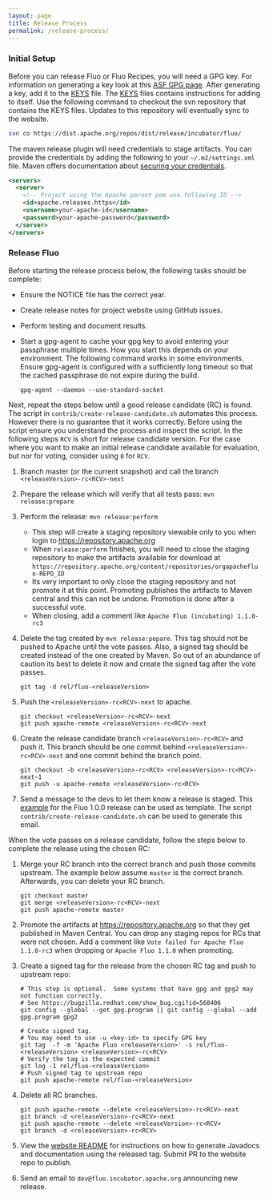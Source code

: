 ```yaml
---
layout: page
title: Release Process
permalink: /release-process/
---
```


### Initial Setup

Before you can release Fluo or Fluo Recipes, you will need a GPG key. For information on generating
a key look at this [ASF GPG page](https://www.apache.org/dev/openpgp.html).  After generating a key,
add it to the [KEYS] file.  The [KEYS] files contains instructions for adding to itself.  Use the 
following command to checkout the svn repository that contains the KEYS files.  Updates to this
repository will eventually sync to the website.

```bash
svn co https://dist.apache.org/repos/dist/release/incubator/fluo/
```

The maven release plugin will need credentials to stage artifacts.  You can provide the credentials
by adding the following to your `~/.m2/settings.xml` file.  Maven offers documentation about [securing
your credentials](https://maven.apache.org/guides/mini/guide-encryption.html).

```xml
<servers>
  <server>
    <!-- Project using the Apache parent pom use following ID -->
    <id>apache.releases.https</id>
    <username>your-apache-id</username>
    <password>your-apache-password</password>
  </server>
</servers>
```

### Release Fluo

Before starting the release process below, the following tasks should be complete:

 * Ensure the NOTICE file has the correct year.
 * Create release notes for project website using GitHub issues.
 * Perform testing and document results.
 * Start a gpg-agent to cache your gpg key to avoid entering your passphrase multiple times.  How
   you start this depends on your environment.  The following command works in some environments. 
   Ensure gpg-agent is configured with a sufficiently long timeout so that the cached passphrase 
   do not expire during the build.

   ```shell
   gpg-agent --daemon --use-standard-socket
   ```

Next, repeat the steps below until a good release candidate (RC) is found.  The script in
`contrib/create-release-candidate.sh` automates this process.  However there is no guarantee that it
works correctly.  Before using the script ensure you understand the process and inspect the script.
In the following steps `RCV` is short for release candidate version.  For the case where you want to
make an initial release candidate available for evaluation, but nor for voting, consider using `0`
for `RCV`.

 1. Branch master (or the current snapshot) and call the branch `<releaseVersion>-rc<RCV>-next`

 2. Prepare the release which will verify that all tests pass: `mvn release:prepare`

 3. Perform the release: `mvn release:perform`
    * This step will create a staging repository viewable only to you when login to https://repository.apache.org
    * When `release:perform` finishes, you will need to close the staging repository to make the artifacts available 
      for download at `https://repository.apache.org/content/repositories/orgapachefluo-REPO_ID`
    * Its very important to only close the staging repository and not promote it at this point. Promoting publishes 
      the artifacts to Maven central and this can not be undone.  Promotion is done after a successful vote.
    * When closing, add a comment like `Apache Fluo (incubating) 1.1.0-rc3`

 4. Delete the tag created by `mvn release:pepare`.  This tag should not be pushed to Apache until
    the vote passes.  Also, a signed tag should be created instead of the one created by Maven.  So out
    of an abundance of caution its best to delete it now and create the signed tag after the vote
    passes.

    ```shell
    git tag -d rel/fluo-<releaseVersion>
    ```

 5. Push the `<releaseVersion>-rc<RCV>-next` to apache.

    ```shell
    git checkout <releaseVersion>-rc<RCV>-next
    git push apache-remote <releaseVersion>-rc<RCV>-next
    ```

 6. Create the release candidate branch `<releaseVersion>-rc<RCV>` and push it.  This branch should
    be one commit behind `<releaseVersion>-rc<RCV>-next` and one commit behind the branch point.

    ```shell
    git checkout -b <releaseVersion>-rc<RCV> <releaseVersion>-rc<RCV>-next~1
    git push -u apache-remote <releaseVersion>-rc<RCV>
    ```

 7. Send a message to the devs to let them know a release is staged. This [example][example-email]
    for the Fluo 1.0.0 release can be used as template.  The script
    `contrib/create-release-candidate.sh` can be used to generate this email.

When the vote passes on a release candidate, follow the steps below to complete the release using the chosen RC:

 1. Merge your RC branch into the correct branch and push those commits upstream.  The example below
    assume `master` is the correct branch.  Afterwards, you can delete your RC branch.

    ```shell
    git checkout master
    git merge <releaseVersion>-rc<RCV>-next
    git push apache-remote master
    ```

 2. Promote the artifacts at https://repository.apache.org so that they get published in Maven
    Central.  You can drop any staging repos for RCs that were not chosen.  Add a comment like `Vote
    failed for Apache Fluo 1.1.0-rc3` when dropping or `Apache Fluo 1.1.0` when promoting. 

 3. Create a signed tag for the release from the chosen RC tag and push to upstream repo:

    ```shell
    # This step is optional.  Some systems that have gpg and gpg2 may not function correctly.
    # See https://bugzilla.redhat.com/show_bug.cgi?id=568406
    git config --global --get gpg.program || git config --global --add gpg.program gpg2
    ```

    ```shell
    # Create signed tag.
    # You may need to use -u <key-id> to specify GPG key
    git tag  -f -m 'Apache Fluo <releaseVersion>' -s rel/fluo-<releaseVersion> <releaseVersion>-rc<RCV>
    # Verify the tag is the expected commit
    git log -1 rel/fluo-<releaseVersion>
    # Push signed tag to upstream repo
    git push apache-remote rel/fluo-<releaseVersion>
    ```

 5. Delete all RC branches.

    ```shell
    git push apache-remote --delete <releaseVersion>-rc<RCV>-next
    git branch -d <releaseVersion>-rc<RCV>-next
    git push apache-remote --delete <releaseVersion>-rc<RCV>
    git branch -d <releaseVersion>-rc<RCV>
    ```
 6.  View the [website README] for instructions on how to generate Javadocs and documentation using
     the released tag.  Submit PR to the website repo to publish.

 7.  Send an email to `dev@fluo.incubator.apache.org` announcing new release.

[website README]: https://github.com/apache/incubator-fluo-website/blob/master/README.md
[example-email]: https://lists.apache.org/thread.html/8b6ec5f17e277ed2d01e8df61eb1f1f42266cd30b9e114cb431c1c17@%3Cdev.fluo.apache.org%3E
[KEYS]: https://www.apache.org/dist/incubator/fluo/KEYS 
